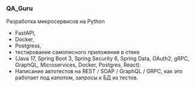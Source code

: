 ### QA_Guru

Pазработка микросервисов на Python 
- FastAPI,
- Docker,
- Postgress,
- тестирование самописного приложения в стеке
- (Java 17, Spring Boot 3, Spring Security 6, Spring Data, OAuth2, gRPC, GraphQL, Microservices, Docker, Postgres, React).
- Написание автотестов на REST / SOAP / GraphQL / GRPC, как это работает под капотом, запросы к БД из тестов.
